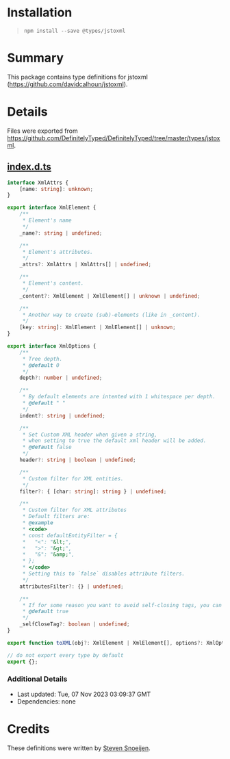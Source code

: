 # Installation
> `npm install --save @types/jstoxml`

# Summary
This package contains type definitions for jstoxml (https://github.com/davidcalhoun/jstoxml).

# Details
Files were exported from https://github.com/DefinitelyTyped/DefinitelyTyped/tree/master/types/jstoxml.
## [index.d.ts](https://github.com/DefinitelyTyped/DefinitelyTyped/tree/master/types/jstoxml/index.d.ts)
````ts
interface XmlAttrs {
    [name: string]: unknown;
}

export interface XmlElement {
    /**
     * Element's name
     */
    _name?: string | undefined;

    /**
     * Element's attributes.
     */
    _attrs?: XmlAttrs | XmlAttrs[] | undefined;

    /**
     * Element's content.
     */
    _content?: XmlElement | XmlElement[] | unknown | undefined;

    /**
     * Another way to create (sub)-elements (like in _content).
     */
    [key: string]: XmlElement | XmlElement[] | unknown;
}

export interface XmlOptions {
    /**
     * Tree depth.
     * @default 0
     */
    depth?: number | undefined;

    /**
     * By default elements are intented with 1 whitespace per depth.
     * @default " "
     */
    indent?: string | undefined;

    /**
     * Set Custom XML header when given a string,
     * when setting to true the default xml header will be added.
     * @default false
     */
    header?: string | boolean | undefined;

    /**
     * Custom filter for XML entities.
     */
    filter?: { [char: string]: string } | undefined;

    /**
     * Custom filter for XML attributes
     * Default filters are:
     * @example
     * <code>
     * const defaultEntityFilter = {
     *   "<": "&lt;",
     *   ">": "&gt;",
     *   "&": "&amp;",
     * };
     * </code>
     * Setting this to `false` disables attribute filters.
     */
    attributesFilter?: {} | undefined;

    /**
     * If for some reason you want to avoid self-closing tags, you can pass in a special config option _selfCloseTag.
     * @default true
     */
    _selfCloseTag?: boolean | undefined;
}

export function toXML(obj?: XmlElement | XmlElement[], options?: XmlOptions): string;

// do not export every type by default
export {};

````

### Additional Details
 * Last updated: Tue, 07 Nov 2023 03:09:37 GMT
 * Dependencies: none

# Credits
These definitions were written by [Steven Snoeijen](https://github.com/stevensnoeijen).
